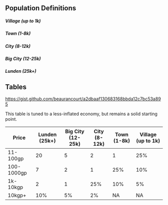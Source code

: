 ## Population Definitions

##### Village (up to 1k)
##### Town (1-8k)
##### City (8-12k)
##### Big City (12-25k)
##### Lunden (25k+)

## Tables
https://gist.github.com/beaurancourt/a2dbaaf130683168bbda12c7bc53a895

This table is tuned to a less-inflated economy, but remains a solid starting point.


| Price      | Lunden (25k+) | Big City (12-25k) | City (8-12k) | Town (1-8k) | Village (up to 1k) | 
| ---------- | ------------- | ----------------- | ------------ | ----------- | ------------------ |
| 11-100gp   | 20            | 5                 | 2            | 1           | 25%                |
| 100-1000gp | 7             | 2                 | 1            | 25%         | 10%                |
| 1k-10kgp   | 2             | 1                 | 25%          | 10%         | 5%                 |
| 10kgp+     | 10%           | 5%                | 2%           | NA          | NA                 |


